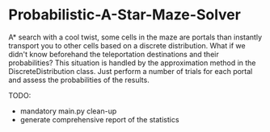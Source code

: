 # Probabilistic-A-Star-Maze-Solver
A* search with a cool twist, some cells in the maze are portals than instantly transport you to other cells based on a discrete distribution. 
What if we didn't know beforehand the teleportation destinations and their probabilities? This situation is handled by the approximation method in the
DiscreteDistribution class. Just perform a number of trials for each portal and assess the probabilities of the results.

TODO: 
* mandatory main.py clean-up
* generate comprehensive report of the statistics
